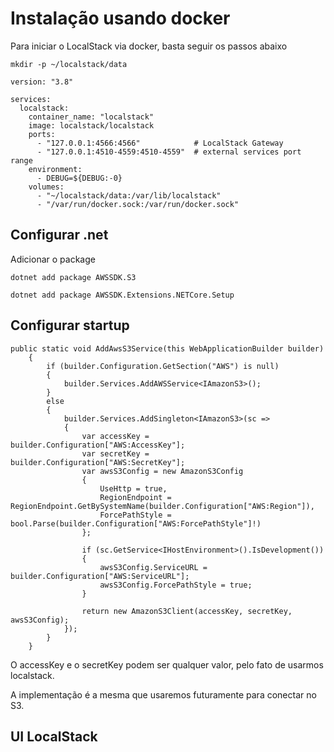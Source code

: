 # Instalação usando docker

Para iniciar o LocalStack via docker, basta seguir os passos abaixo

```
mkdir -p ~/localstack/data
```

~~~docker
version: "3.8"

services:
  localstack:
    container_name: "localstack"
    image: localstack/localstack
    ports:
      - "127.0.0.1:4566:4566"            # LocalStack Gateway
      - "127.0.0.1:4510-4559:4510-4559"  # external services port range
    environment:
      - DEBUG=${DEBUG:-0}
    volumes:
      - "~/localstack/data:/var/lib/localstack"
      - "/var/run/docker.sock:/var/run/docker.sock"
~~~

## Configurar .net

Adicionar o package

```
dotnet add package AWSSDK.S3
```
```
dotnet add package AWSSDK.Extensions.NETCore.Setup
```

## Configurar startup

~~~chsarp
public static void AddAwsS3Service(this WebApplicationBuilder builder)
    {
        if (builder.Configuration.GetSection("AWS") is null)
        {
            builder.Services.AddAWSService<IAmazonS3>();
        }
        else
        {
            builder.Services.AddSingleton<IAmazonS3>(sc =>
            {
                var accessKey = builder.Configuration["AWS:AccessKey"];
                var secretKey = builder.Configuration["AWS:SecretKey"];
                var awsS3Config = new AmazonS3Config
                {
                    UseHttp = true,
                    RegionEndpoint = RegionEndpoint.GetBySystemName(builder.Configuration["AWS:Region"]),
                    ForcePathStyle = bool.Parse(builder.Configuration["AWS:ForcePathStyle"]!)
                };

                if (sc.GetService<IHostEnvironment>().IsDevelopment())
                {
                    awsS3Config.ServiceURL = builder.Configuration["AWS:ServiceURL"];
                    awsS3Config.ForcePathStyle = true;
                }

                return new AmazonS3Client(accessKey, secretKey, awsS3Config);
            });
        }
    }
~~~

O accessKey e o secretKey podem ser qualquer valor, pelo fato de usarmos localstack.

A implementação é a mesma que usaremos futuramente para conectar no S3.


## UI LocalStack
